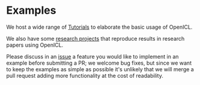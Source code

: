 # Examples

We host a wide range of [Tutorials](https://github.com/Shark-NLP/OpenICL/tree/main/examples/tutorials) to elaborate the basic usage of OpenICL. 

We also have some [research projects](https://github.com/Shark-NLP/OpenICL/tree/main/examples/research_projects) that reproduce results in research papers using OpenICL. 

Please discuss in an [issue](https://github.com/Shark-NLP/OpenICL/issues) a feature you would 
like to implement in an example before submitting a PR; we welcome bug fixes, 
but since we want to keep the examples as simple as possible it's unlikely 
that we will merge a pull request adding more functionality at the cost of readability.